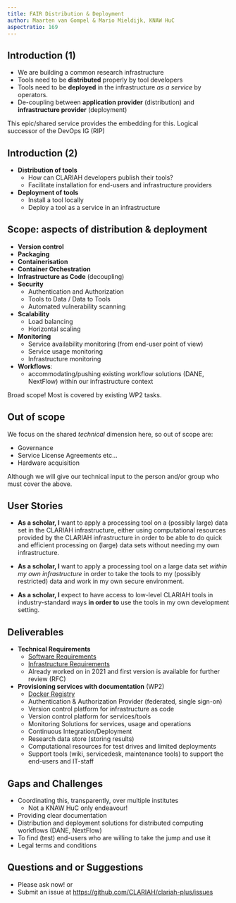 ```yaml
---
title: FAIR Distribution & Deployment
author: Maarten van Gompel & Mario Mieldijk, KNAW HuC
aspectratio: 169
---
```


## Introduction (1)

* We are building a common research infrastructure
* Tools need to be **distributed** properly by tool developers
* Tools need to be **deployed** in the infrastructure *as a service* by operators.
* De-coupling between **application provider** (distribution) and **infrastructure provider** (deployment)

This epic/shared service provides the embedding for this. Logical successor of the DevOps IG (RIP)

## Introduction (2)

* **Distribution of tools**
    * How can CLARIAH developers publish their tools?
    * Facilitate installation for end-users and infrastructure providers
* **Deployment of tools**
    * Install a tool locally
    * Deploy a tool as a service in an infrastructure

## Scope: aspects of distribution & deployment

* **Version control**
* **Packaging**
* **Containerisation**
* **Container Orchestration**
* **Infrastructure as Code** (decoupling)
* **Security**
    * Authentication and Authorization
    * Tools to Data / Data to Tools
    * Automated vulnerability scanning
* **Scalability**
    * Load balancing
    * Horizontal scaling
* **Monitoring**
    * Service availability monitoring (from end-user point of view)
    * Service usage monitoring
    * Infrastructure monitoring
* **Workflows**: 
    * accommodating/pushing existing workflow solutions (DANE, NextFlow) within our infrastructure context


Broad scope! Most is covered by existing WP2 tasks.

## Out of scope

We focus on the shared *technical* dimension here, so out of scope are:

* Governance
* Service License Agreements etc...
* Hardware acquisition

Although we will give our technical input to the person and/or group who must cover the above.

## User Stories

* **As a scholar, I** want to apply a processing tool on a (possibly large) data set in the CLARIAH infrastructure, either using computational resources provided by the CLARIAH infrastructure in order to be able to do quick and efficient processing on (large) data sets without needing my own infrastructure.

* **As a scholar, I** want to apply a processing tool on a large data set *within my own infrastructure* in order to take the tools to my (possibly restricted) data and work in my own secure environment.

* **As a scholar, I** expect to have access to low-level CLARIAH tools in industry-standard ways **in order to**
  use the tools in my own development setting.

## Deliverables

* **Technical Requirements**
    * [Software Requirements](../../requirements/software-requirements.md)
    * [Infrastructure Requirements](../../requirements/infrastructure-requirements.md)
    * Already worked on in 2021 and first version is available for further review (RFC)
* **Provisioning services with documentation** (WP2)
    * [Docker Registry](https://github.com/CLARIAH/clariah-plus/issues/46)
    * Authentication & Authorization Provider (federated, single sign-on)
    * Version control platform for infrastructure as code
    * Version control platform for services/tools
    * Monitoring Solutions for services, usage and operations
    * Continuous Integration/Deployment
    * Research data store (storing results)  
    * Computational resources for test drives and limited deployments
    * Support tools (wiki, servicedesk, maintenance tools) to support the end-users and IT-staff

## Gaps and Challenges

* Coordinating this, transparently, over multiple institutes
    * Not a KNAW HuC only endeavour!
* Providing clear documentation
* Distribution and deployment solutions for distributed computing workflows (DANE, NextFlow)
* To find (test) end-users who are willing to take the jump and use it
* Legal terms and conditions


## Questions and or Suggestions

* Please ask now!  or 
* Submit an issue at https://github.com/CLARIAH/clariah-plus/issues